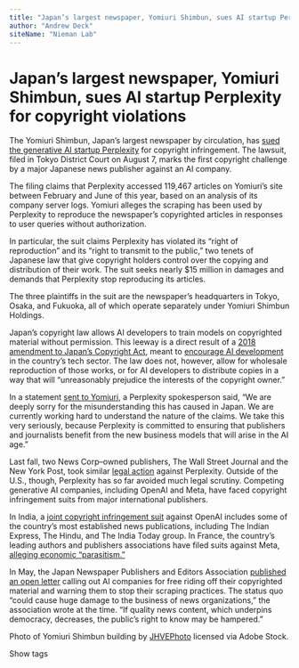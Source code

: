 ```yaml
---
title: "Japan’s largest newspaper, Yomiuri Shimbun, sues AI startup Perplexity for copyright violations"
author: "Andrew Deck"
siteName: "Nieman Lab"
---
```


# Japan’s largest newspaper, Yomiuri Shimbun, sues AI startup Perplexity for copyright violations

The Yomiuri Shimbun, Japan’s largest newspaper by circulation, has [sued the generative AI startup Perplexity](https://japannews.yomiuri.co.jp/society/crime-courts/20250810-274484/) for copyright infringement. The lawsuit, filed in Tokyo District Court on August 7, marks the first copyright challenge by a major Japanese news publisher against an AI company.

The filing claims that Perplexity accessed 119,467 articles on Yomiuri’s site between February and June of this year, based on an analysis of its company server logs. Yomiuri alleges the scraping has been used by Perplexity to reproduce the newspaper’s copyrighted articles in responses to user queries without authorization.

In particular, the suit claims Perplexity has violated its “right of reproduction” and its “right to transmit to the public,” two tenets of Japanese law that give copyright holders control over the copying and distribution of their work. The suit seeks nearly $15 million in damages and demands that Perplexity stop reproducing its articles.

The three plaintiffs in the suit are the newspaper’s headquarters in Tokyo, Osaka, and Fukuoka, all of which operate separately under Yomiuri Shimbun Holdings.

Japan’s copyright law allows AI developers to train models on copyrighted material without permission. This leeway is a direct result of a [2018 amendment to Japan’s Copyright Act](https://restofworld.org/2022/ai-backlash-anime-artists/), meant to [encourage AI development](https://restofworld.org/2023/japans-new-ai-rules-favor-copycats-over-artists/) in the country’s tech sector. The law does not, however, allow for wholesale reproduction of those works, or for AI developers to distribute copies in a way that will “unreasonably prejudice the interests of the copyright owner.”

In a statement [sent to Yomiuri](https://japannews.yomiuri.co.jp/society/crime-courts/20250810-274484/), a Perplexity spokesperson said, “We are deeply sorry for the misunderstanding this has caused in Japan. We are currently working hard to understand the nature of the claims. We take this very seriously, because Perplexity is committed to ensuring that publishers and journalists benefit from the new business models that will arise in the AI age.”

Last fall, two News Corp–owned publishers, The Wall Street Journal and the New York Post, took similar [legal action](https://www.wsj.com/business/media/wall-street-journal-new-york-post-sue-perplexity-ai-c5d9554d) against Perplexity. Outside of the U.S., though, Perplexity has so far avoided much legal scrutiny. Competing generative AI companies, including OpenAI and Meta, have faced copyright infringement suits from major international publishers.

In India, a [joint copyright infringement suit](https://www.bbc.com/news/articles/cg7ze00ly1zo) against OpenAI includes some of the country’s most established news publications, including The Indian Express, The Hindu, and The India Today group. In France, the country’s leading authors and publishers associations have filed suits against Meta, [alleging economic “parasitism.”](https://apnews.com/article/france-meta-artificial-intelligence-lawsuit-copyright-168b32059e70d0509b0a6ac407f37e8a)

In May, the Japan Newspaper Publishers and Editors Association [published an open letter](https://www.pressnet.or.jp/statement/20230517_en.pdf) calling out AI companies for free riding off their copyrighted material and warning them to stop their scraping practices. The status quo “could cause huge damage to the business of news organizations,” the association wrote at the time. “If quality news content, which underpins democracy, decreases, the public’s right to know may be hampered.”

Photo of Yomiuri Shimbun building by [JHVEPhoto](https://stock.adobe.com/contributor/205741057/jhvephoto?load_type=author&prev_url=detail) licensed via Adobe Stock.

Show tags